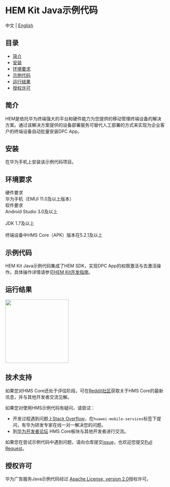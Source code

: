 # HEM Kit Java示例代码
中文 | [English](https://github.com/HMS-Core/huawei-HEM-demo/README.md)
## 目录

 * [简介](#简介)
 * [安装](#安装)
 * [环境要求](#环境要求)
 * [示例代码](#示例代码)
 * [运行结果](#运行结果)
 * [授权许可](#授权许可)
 
 
## 简介
HEM是依托华为终端强大的平台和硬件能力为您提供的移动管理终端设备的解决方案。通过该解决方案提供的设备部署服务可替代人工部署的方式来实现为企业客户的终端设备自动批量安装DPC App。

## 安装
在华为手机上安装该示例代码项目。

## 环境要求
硬件要求
<br>华为手机（EMUI 11.0及以上版本）</br>
软件要求
<br>Android Studio 3.0及以上</br>
<br>JDK 1.7及以上</br>
<br>终端设备中HMS Core（APK）版本在5.2.1及以上</br>

## 示例代码
HEM Kit Java示例代码集成了HEM SDK，实现DPC App的权限激活与去激活操作。具体操作详情请参见[HEM Kit开发指南](https://developer.huawei.com/consumer/cn/doc/development/HMSCore-Guides/introduction-0000001058328675)。

## 运行结果
<img src="https://github.com/HMS-Core/huawei-HEM-demo/tree/master/result/HEM.gif" width=200> 

## 技术支持
如果您对HMS Core还处于评估阶段，可在[Reddit社区](https://www.reddit.com/r/HuaweiDevelopers/)获取关于HMS Core的最新讯息，并与其他开发者交流见解。

如果您对使用HMS示例代码有疑问，请尝试：
- 开发过程遇到问题上[Stack Overflow](https://stackoverflow.com/questions/tagged/huawei-mobile-services)，在`huawei-mobile-services`标签下提问，有华为研发专家在线一对一解决您的问题。
- 到[华为开发者论坛](https://forums.developer.huawei.com/forumPortal/en/home?fid=0101187876626530001) HMS Core板块与其他开发者进行交流。

如果您在尝试示例代码中遇到问题，请向仓库提交[issue](https://github.com/HMS-Core/hms-ads-demo-java/issues)，也欢迎您提交[Pull Request](https://github.com/HMS-Core/hms-ads-demo-java/pulls)。

##  授权许可
华为广告服务Java示例代码经过 [Apache License, version 2.0](http://www.apache.org/licenses/LICENSE-2.0)授权许可。

